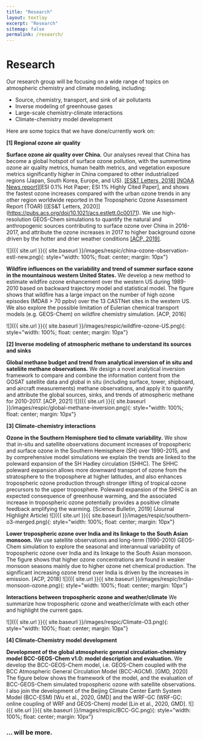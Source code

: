 ```yaml
---
title: "Research"
layout: textlay
excerpt: "Research"
sitemap: false
permalink: /research/
---
```


# Research
Our research group will be focusing on a wide range of topics on atmospheric chemistry and climate modeling, including:
 - Source, chemistry, transport, and sink of air pollutants
 - Inverse modeling of greenhouse gases
 - Large-scale chemistry-climate interactions
 - Climate-chemistry model development 


Here are some topics that we have done/currently work on:

**[1] Regional ozone air quality**

**Surface ozone air quality over China.** Our analyses reveal that China has become a global hotspot of surface ozone pollution, with the summertime ozone air quality metrics, human health metrics, and vegetation exposure metrics significantly higher in China compared to other industrialized regions (Japan, South Korea, Europe, and US). [[ES&T Letters, 2018]](https://pubs.acs.org/doi/abs/10.1021/acs.estlett.8b00366) [[NOAA News report]](https://csl.noaa.gov/news/2018/244_0829.html)[ESI 0.1% Hot Paper; ESI 1% Highly Cited Paper], and shows the fastest ozone increases compared with the urban ozone trends in any other region worldwide reported in the Tropospheric Ozone Assessment Report (TOAR) [[ES&T Letters, 2020]] (https://pubs.acs.org/doi/10.1021/acs.estlett.0c00171). We use high-resolution GEOS-Chem simulations to quantify the natural and anthropogenic sources contributing to surface ozone over China in 2016-2017, and attribute the ozone increases in 2017 to higher background ozone driven by the hotter and drier weather conditions  [[ACP, 2019]](https://acp.copernicus.org/articles/19/8339/2019/acp-19-8339-2019.html).

![]({{ site.url }}{{ site.baseurl }}/images/respic/china-ozone-observation-estl-new.png){: style="width: 100%; float: center; margin: 10px"}

**Wildfire influences on the variability and trend of summer surface ozone in the mountainous western United States.**  We develop a new method to estimate wildfire ozone enhancement over the western US during 1989-2010 based on backward trajectory model and statistical model. The figure shows that wildfire has a large impact on the number of high ozone episodes (MDA8 > 70 ppbv) over the 13 CASTNet sites in the western US. We also explore the possible limitation of Eulerian chemical transport models (e.g. GEOS-Chem) on wildfire chemistry simulation. [ACP, 2016]

![]({{ site.url }}{{ site.baseurl }}/images/respic/wildfire-ozone-US.png){: style="width: 100%; float: center; margin: 10px"}

**[2] Inverse modeling of atmospheric methane to understand its sources and sinks**

**Global methane budget and trend from analytical inversion of in situ and sateliite methane observations.** We design a novel analytical inversion framework to compare and combine the information content from the GOSAT satellite data and global in situ (including surface, tower, shipboard, and aircraft measurements) methane observations, and apply it to quantify and attribute the global sources, sinks, and trends of atmospheric methane for 2010-2017. [ACP, 2021]
![]({{ site.url }}{{ site.baseurl }}/images/respic/global-methane-inversion.png){: style="width: 100%; float: center; margin: 10px"}

**[3] Climate-chemistry interactions** 

**Ozone in the Southern Hemisphere tied to climate variability.** We show that in-situ and satellite observations document increases of tropospheric and surface ozone in the Southern Hemisphere (SH) over 1990-2015, and by comprehensive model simulations we explain the trends are linked to the poleward expansion of the SH Hadley circulation (SHHC). The SHHC poleward expansion allows more downward transport of ozone from the stratosphere to the troposphere at higher latitudes, and also enhances tropospheric ozone production through stronger lifting of tropical ozone precursors to the upper troposphere. Poleward expansion of the SHHC is an expected consequence of greenhouse warming, and the associated increase in tropospheric ozone potentially provides a positive climate feedback amplifying the warming. [Science Bulletin, 2019] (Journal Highlight Article)
![]({{ site.url }}{{ site.baseurl }}/images/respic/southern-o3-merged.png){: style="width: 100%; float: center; margin: 10px"}

**Lower tropospheric ozone over India and its linkage to the South Asian monsoon.** We use satellite observations and long-term (1990-2010) GEOS-Chem simulation to explore the seasonal and interannual variability of tropospheric ozone over India and its linkage to the South Asian monsoon. The figure shows that higher ozone concentrations are found in weaker monsoon seasons mainly due to higher ozone net chemical production. The significant increasing ozone trend over India is driven by the increases in emission. [ACP, 2018]
![]({{ site.url }}{{ site.baseurl }}/images/respic/India-monsoon-ozone.png){: style="width: 100%; float: center; margin: 10px"}

**Interactions between tropospheric ozone and weather/climate** We summarize how tropospheric ozone and weather/climate with each other and highlight the current gaps.

![]({{ site.url }}{{ site.baseurl }}/images/respic/Climate-O3.png){: style="width: 100%; float: center; margin: 10px"}

**[4] Climate-Chemistry model development**

**Development of the global atmospheric general circulation-chemistry model BCC-GEOS-Chem v1.0: model description and evaluation.** We develop the BCC-GEOS-Chem model, i.e. GEOS-Chem coupled with the BCC Atmospheric General Circulation Model (BCC-AGCM).  [GMD, 2020] The figure below shows the framework of the model, and the evaluation of BCC-GEOS-Chem simulated tropospheric ozone with satellite observations. I also join the development of the Beijing Climate Center Earth System Model (BCC-ESM) [Wu et al., 2020, GMD] and the WRF-GC (WRF-GC: online coupling of WRF and GEOS-Chem) model [Lin et al., 2020, GMD].
![]({{ site.url }}{{ site.baseurl }}/images/respic/BCC-GC.png){: style="width: 100%; float: center; margin: 10px"}



### ... will be more.
